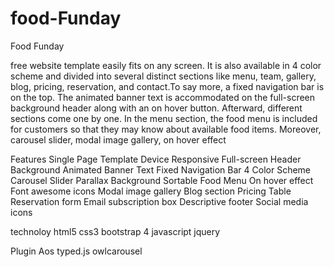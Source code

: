 # food-Funday
<!-- project name -->
Food Funday

<!-- project description -->
free website template easily fits on any screen. It is also available in 4 color 
scheme and divided into several distinct sections like menu, team, gallery, blog, pricing, reservation, and contact.To say more,
a fixed navigation bar is on the top. The animated banner text is accommodated on the full-screen background header along with an on hover button.
Afterward, different sections come one by one. In the menu section, the food menu is included for customers so that they may know about available food items.
 Moreover, carousel slider, modal image gallery, on hover effect
 
<!-- Features for project    -->
Features
Single Page Template
Device Responsive
Full-screen Header Background
Animated Banner Text
Fixed Navigation Bar
4 Color Scheme
Carousel Slider
Parallax Background
Sortable Food Menu
On hover effect
Font awesome icons
Modal image gallery
Blog section
Pricing Table
Reservation form
Email subscription box
Descriptive footer
Social media icons

<!-- technoloy that i used   -->
technoloy
html5 
css3
bootstrap 4
javascript 
jquery 

<!-- plugin that i used   -->
Plugin
Aos
typed.js
owlcarousel
